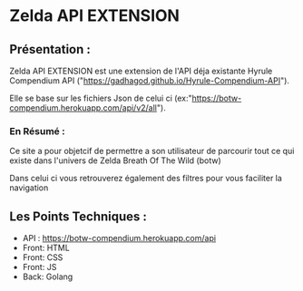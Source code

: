 # Zelda API EXTENSION

## Présentation :
Zelda API EXTENSION est une extension de l'API déja existante Hyrule Compendium API ("https://gadhagod.github.io/Hyrule-Compendium-API").

Elle se base sur les fichiers Json de celui ci (ex:"https://botw-compendium.herokuapp.com/api/v2/all").
	
### En Résumé :

Ce site a pour objetcif de permettre a son utilisateur de parcourir tout ce qui existe dans l'univers de Zelda Breath Of The Wild (botw)

Dans celui ci vous retrouverez également des filtres pour vous faciliter la navigation

## Les Points Techniques :

-	API : https://botw-compendium.herokuapp.com/api
-	Front: HTML
-	Front: CSS
-	Front: JS
-	Back: Golang
